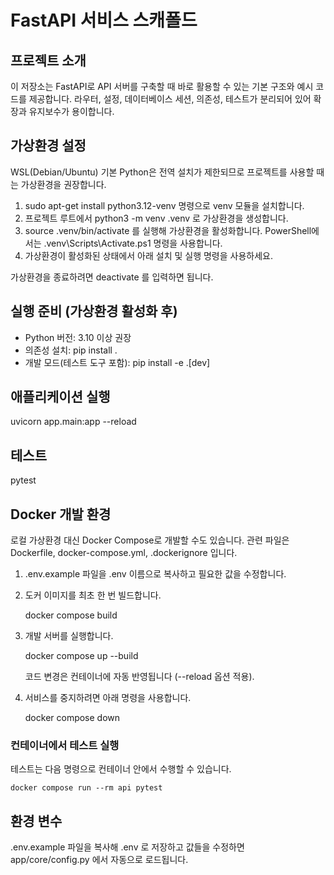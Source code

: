# FastAPI 서비스 스캐폴드

## 프로젝트 소개
이 저장소는 FastAPI로 API 서버를 구축할 때 바로 활용할 수 있는 기본 구조와 예시 코드를 제공합니다. 라우터, 설정, 데이터베이스 세션, 의존성, 테스트가 분리되어 있어 확장과 유지보수가 용이합니다.

## 가상환경 설정
WSL(Debian/Ubuntu) 기본 Python은 전역 설치가 제한되므로 프로젝트를 사용할 때는 가상환경을 권장합니다.

1. sudo apt-get install python3.12-venv 명령으로 venv 모듈을 설치합니다.
2. 프로젝트 루트에서 python3 -m venv .venv 로 가상환경을 생성합니다.
3. source .venv/bin/activate 를 실행해 가상환경을 활성화합니다. PowerShell에서는 .venv\Scripts\Activate.ps1 명령을 사용합니다.
4. 가상환경이 활성화된 상태에서 아래 설치 및 실행 명령을 사용하세요.

가상환경을 종료하려면 deactivate 를 입력하면 됩니다.

## 실행 준비 (가상환경 활성화 후)
- Python 버전: 3.10 이상 권장
- 의존성 설치: pip install .
- 개발 모드(테스트 도구 포함): pip install -e .[dev]

## 애플리케이션 실행
uvicorn app.main:app --reload

## 테스트
pytest

## Docker 개발 환경
로컬 가상환경 대신 Docker Compose로 개발할 수도 있습니다. 관련 파일은 Dockerfile, docker-compose.yml, .dockerignore 입니다.

1. .env.example 파일을 .env 이름으로 복사하고 필요한 값을 수정합니다.
2. 도커 이미지를 최초 한 번 빌드합니다.

    docker compose build

3. 개발 서버를 실행합니다.

    docker compose up --build

   코드 변경은 컨테이너에 자동 반영됩니다 (--reload 옵션 적용).

4. 서비스를 중지하려면 아래 명령을 사용합니다.

    docker compose down

### 컨테이너에서 테스트 실행
테스트는 다음 명령으로 컨테이너 안에서 수행할 수 있습니다.

    docker compose run --rm api pytest

## 환경 변수
.env.example 파일을 복사해 .env 로 저장하고 값들을 수정하면 app/core/config.py 에서 자동으로 로드됩니다.
